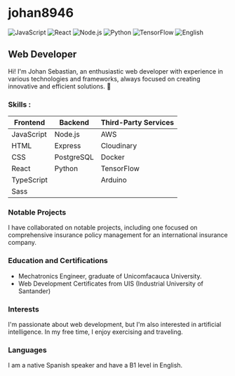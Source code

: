 # johan8946


![JavaScript](https://img.shields.io/badge/JavaScript-Expert-yellow)
![React](https://img.shields.io/badge/React-Expert-blue)
![Node.js](https://img.shields.io/badge/Node.js-Expert-green)
![Python](https://img.shields.io/badge/Python-Intermediate-blue?logo=python)
![TensorFlow](https://img.shields.io/badge/TensorFlow-Intermediate-orange?logo=tensorflow)
![English](https://img.shields.io/badge/English-B1-brightgreen)


## Web Developer

Hi! I'm Johan Sebastian, an enthusiastic web developer with experience in various technologies and frameworks, always focused on creating innovative and efficient solutions. 🚀


### Skills :

| Frontend   | Backend    | Third-Party Services |
| ---------- | ---------- | -------------------- |
| JavaScript | Node.js    | AWS                  |
| HTML       | Express    | Cloudinary           |
| CSS        | PostgreSQL | Docker               |
| React      | Python     | TensorFlow           |
| TypeScript |            | Arduino              |
| Sass       |

### Notable Projects

I have collaborated on notable projects, including one focused on comprehensive insurance policy management for an international insurance company.

### Education and Certifications

- Mechatronics Engineer, graduate of Unicomfacauca University.
- Web Development Certificates from UIS (Industrial University of Santander)

### Interests

I'm passionate about web development, but I'm also interested in artificial intelligence. In my free time, I enjoy exercising and traveling.

### Languages

I am a native Spanish speaker and have a B1 level in English.
